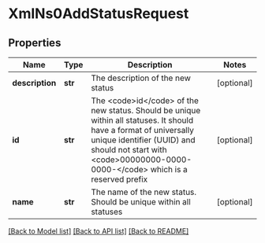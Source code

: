 # XmlNs0AddStatusRequest

## Properties
Name | Type | Description | Notes
------------ | ------------- | ------------- | -------------
**description** | **str** | The description of the new status | [optional] 
**id** | **str** | The &lt;code&gt;id&lt;/code&gt; of the new status. Should be unique within all statuses. It should have a format of universally unique identifier (UUID) and should not start with &lt;code&gt;00000000-0000-0000-&lt;/code&gt; which is a reserved prefix | [optional] 
**name** | **str** | The name of the new status. Should be unique within all statuses | [optional] 

[[Back to Model list]](../README.md#documentation-for-models) [[Back to API list]](../README.md#documentation-for-api-endpoints) [[Back to README]](../README.md)


